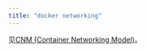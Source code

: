 ```yaml
---
title: "docker networking"
---
```


见[CNM (Container Networking Model)](https://feisky.gitbooks.io/sdn/container/cnm/)。

